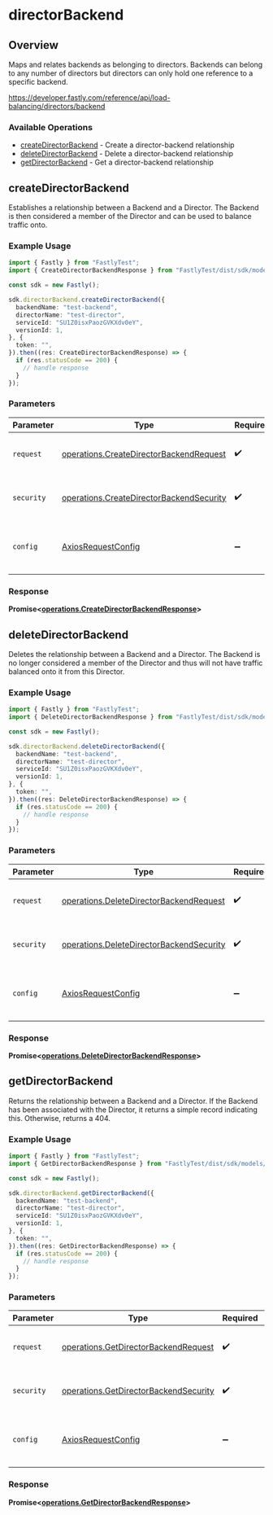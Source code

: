 # directorBackend

## Overview

Maps and relates backends as belonging to directors. Backends can belong to any number of directors but directors can only hold one reference to a specific backend.

<https://developer.fastly.com/reference/api/load-balancing/directors/backend>
### Available Operations

* [createDirectorBackend](#createdirectorbackend) - Create a director-backend relationship
* [deleteDirectorBackend](#deletedirectorbackend) - Delete a director-backend relationship
* [getDirectorBackend](#getdirectorbackend) - Get a director-backend relationship

## createDirectorBackend

Establishes a relationship between a Backend and a Director. The Backend is then considered a member of the Director and can be used to balance traffic onto.

### Example Usage

```typescript
import { Fastly } from "FastlyTest";
import { CreateDirectorBackendResponse } from "FastlyTest/dist/sdk/models/operations";

const sdk = new Fastly();

sdk.directorBackend.createDirectorBackend({
  backendName: "test-backend",
  directorName: "test-director",
  serviceId: "SU1Z0isxPaozGVKXdv0eY",
  versionId: 1,
}, {
  token: "",
}).then((res: CreateDirectorBackendResponse) => {
  if (res.statusCode == 200) {
    // handle response
  }
});
```

### Parameters

| Parameter                                                                                            | Type                                                                                                 | Required                                                                                             | Description                                                                                          |
| ---------------------------------------------------------------------------------------------------- | ---------------------------------------------------------------------------------------------------- | ---------------------------------------------------------------------------------------------------- | ---------------------------------------------------------------------------------------------------- |
| `request`                                                                                            | [operations.CreateDirectorBackendRequest](../../models/operations/createdirectorbackendrequest.md)   | :heavy_check_mark:                                                                                   | The request object to use for the request.                                                           |
| `security`                                                                                           | [operations.CreateDirectorBackendSecurity](../../models/operations/createdirectorbackendsecurity.md) | :heavy_check_mark:                                                                                   | The security requirements to use for the request.                                                    |
| `config`                                                                                             | [AxiosRequestConfig](https://axios-http.com/docs/req_config)                                         | :heavy_minus_sign:                                                                                   | Available config options for making requests.                                                        |


### Response

**Promise<[operations.CreateDirectorBackendResponse](../../models/operations/createdirectorbackendresponse.md)>**


## deleteDirectorBackend

Deletes the relationship between a Backend and a Director. The Backend is no longer considered a member of the Director and thus will not have traffic balanced onto it from this Director.

### Example Usage

```typescript
import { Fastly } from "FastlyTest";
import { DeleteDirectorBackendResponse } from "FastlyTest/dist/sdk/models/operations";

const sdk = new Fastly();

sdk.directorBackend.deleteDirectorBackend({
  backendName: "test-backend",
  directorName: "test-director",
  serviceId: "SU1Z0isxPaozGVKXdv0eY",
  versionId: 1,
}, {
  token: "",
}).then((res: DeleteDirectorBackendResponse) => {
  if (res.statusCode == 200) {
    // handle response
  }
});
```

### Parameters

| Parameter                                                                                            | Type                                                                                                 | Required                                                                                             | Description                                                                                          |
| ---------------------------------------------------------------------------------------------------- | ---------------------------------------------------------------------------------------------------- | ---------------------------------------------------------------------------------------------------- | ---------------------------------------------------------------------------------------------------- |
| `request`                                                                                            | [operations.DeleteDirectorBackendRequest](../../models/operations/deletedirectorbackendrequest.md)   | :heavy_check_mark:                                                                                   | The request object to use for the request.                                                           |
| `security`                                                                                           | [operations.DeleteDirectorBackendSecurity](../../models/operations/deletedirectorbackendsecurity.md) | :heavy_check_mark:                                                                                   | The security requirements to use for the request.                                                    |
| `config`                                                                                             | [AxiosRequestConfig](https://axios-http.com/docs/req_config)                                         | :heavy_minus_sign:                                                                                   | Available config options for making requests.                                                        |


### Response

**Promise<[operations.DeleteDirectorBackendResponse](../../models/operations/deletedirectorbackendresponse.md)>**


## getDirectorBackend

Returns the relationship between a Backend and a Director. If the Backend has been associated with the Director, it returns a simple record indicating this. Otherwise, returns a 404.

### Example Usage

```typescript
import { Fastly } from "FastlyTest";
import { GetDirectorBackendResponse } from "FastlyTest/dist/sdk/models/operations";

const sdk = new Fastly();

sdk.directorBackend.getDirectorBackend({
  backendName: "test-backend",
  directorName: "test-director",
  serviceId: "SU1Z0isxPaozGVKXdv0eY",
  versionId: 1,
}, {
  token: "",
}).then((res: GetDirectorBackendResponse) => {
  if (res.statusCode == 200) {
    // handle response
  }
});
```

### Parameters

| Parameter                                                                                      | Type                                                                                           | Required                                                                                       | Description                                                                                    |
| ---------------------------------------------------------------------------------------------- | ---------------------------------------------------------------------------------------------- | ---------------------------------------------------------------------------------------------- | ---------------------------------------------------------------------------------------------- |
| `request`                                                                                      | [operations.GetDirectorBackendRequest](../../models/operations/getdirectorbackendrequest.md)   | :heavy_check_mark:                                                                             | The request object to use for the request.                                                     |
| `security`                                                                                     | [operations.GetDirectorBackendSecurity](../../models/operations/getdirectorbackendsecurity.md) | :heavy_check_mark:                                                                             | The security requirements to use for the request.                                              |
| `config`                                                                                       | [AxiosRequestConfig](https://axios-http.com/docs/req_config)                                   | :heavy_minus_sign:                                                                             | Available config options for making requests.                                                  |


### Response

**Promise<[operations.GetDirectorBackendResponse](../../models/operations/getdirectorbackendresponse.md)>**

